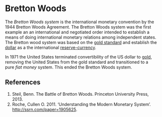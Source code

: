 # Bretton Woods
The *Bretton Woods system* is the international monetary convention by the 1944 Bretton Woods Agreement. The Bretton Woods system was the first example an an international and negotiated order intended to establish a means of doing international monetary relations among independent states. The Bretton wood system was based on the [gold standard](gold-standard.md) and establish the [dollar](dollar.md) as a the international [reserve-currency](reserve-currency.md).

In 1971 the United States terminated convertibility of the US dollar to [gold](gold.md), removing the United States from the gold standard and transitioned to a pure *fiat money* system. This ended the Bretton Woods system. 

## References
1. Steil, Benn. The Battle of Bretton Woods. Princeton University Press, 2013.
1. Roche, Cullen O. 2011. ‘Understanding the Modern Monetary System’. http://ssrn.com/paper=1905625.
